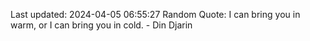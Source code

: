 Last updated: 2024-04-05 06:55:27
Random Quote: I can bring you in warm, or I can bring you in cold. - Din Djarin